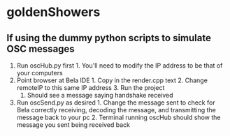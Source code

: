 # goldenShowers

## If using the dummy python scripts to simulate OSC messages
  1. Run oscHub.py first
    1. You'll need to modify the IP address to be that of your computers
  2. Point browser at Bela IDE
    1. Copy in the render.cpp text
    2. Change remoteIP to this same IP address
    3. Run the project
      1. Should see a message saying handshake received
  3. Run oscSend.py as desired
    1. Change the message sent to check for Bela correctly receiving, decoding the message, and transmitting the message back to your pc
    2. Terminal running oscHub should show the message you sent being received back
  
  
